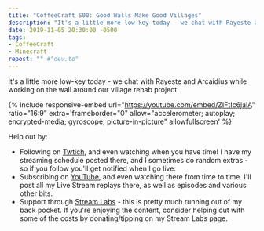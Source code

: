 ```yaml
---
title: "CoffeeCraft S00: Good Walls Make Good Villages"
description: "It's a little more low-key today - we chat with Rayeste and Arcaidius while working on the wall around our village rehab project."
date: 2019-11-05 20:30:00 -0500
tags:
- CoffeeCraft
- Minecraft
repost: "" #"dev.to"
---
```


It's a little more low-key today - we chat with Rayeste and Arcaidius while working on the wall around our village rehab project.
<!--more-->

{% include responsive-embed url="https://youtube.com/embed/ZIFtIc6jalA" ratio="16:9" extra='frameborder="0" allow="accelerometer; autoplay; encrypted-media; gyroscope; picture-in-picture" allowfullscreen' %}

Help out by:
 * Following on [Twtich](https://twitch.tv/AnonJr_Live), and even watching when you have time! I have my streaming schedule posted there, and I sometimes do random extras - so if you follow you'll get notified when I go live.
 * Subscribing on [YouTube](http://www.youtube.com/channel/UCXafqhKHbkSUIrq0LAuu0tw), and even watching there from time to time. I'll post all my Live Stream replays there, as well as episodes and various other bits.
 * Support through [Stream Labs](https://streamlabs.com/anonjr_live) - this is pretty much running out of my back pocket. If you're enjoying the content, consider helping out with some of the costs by donating/tipping on my Stream Labs page.